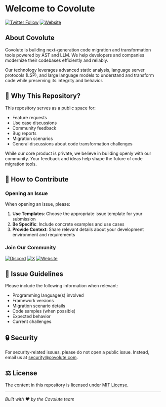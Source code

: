 # Welcome to Covolute

[![Twitter Follow](https://img.shields.io/twitter/follow/covolute?style=social)](https://twitter.com/covolute)
[![Website](https://img.shields.io/badge/Website-covolute.com-blue)](https://covolute.com)

## About Covolute

Covolute is building next-generation code migration and transformation tools powered by AST and LLM. We help developers and companies modernize their codebases efficiently and reliably.

Our technology leverages advanced static analysis, language server protocols (LSP), and large language models to understand and transform code while preserving its integrity and behavior.

## 🌟 Why This Repository?

This repository serves as a public space for:
- Feature requests
- Use case discussions
- Community feedback
- Bug reports
- Migration scenarios
- General discussions about code transformation challenges

While our core product is private, we believe in building openly with our community. Your feedback and ideas help shape the future of code migration tools.

## 🤝 How to Contribute

### Opening an Issue

When opening an issue, please:

1. **Use Templates**: Choose the appropriate issue template for your submission
2. **Be Specific**: Include concrete examples and use cases
3. **Provide Context**: Share relevant details about your development environment and requirements

### Join Our Community

[![Discord](https://img.shields.io/badge/Discord-Join%20Community-7289DA?logo=discord)](https://discord.gg/aDMNRUuN)
[![X](https://img.shields.io/badge/X-%40covolute-1DA1F2?logo=x)](https://x.com/covolute)
[![Website](https://img.shields.io/badge/Website-covolute.com-blue?logo=googlechrome)](https://covolute.com)

## 📝 Issue Guidelines

Please include the following information when relevant:

- Programming language(s) involved
- Framework versions
- Migration scenario details
- Code samples (when possible)
- Expected behavior
- Current challenges

## 🔒 Security

For security-related issues, please do not open a public issue. Instead, email us at [security@covolute.com](mailto:security@covolute.com).

## ⚖️ License

The content in this repository is licensed under [MIT License](LICENSE).

---

_Built with ❤️ by the Covolute team_
